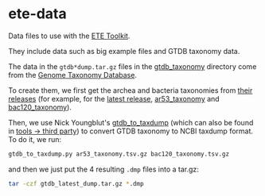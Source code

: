 # ete-data

Data files to use with the [ETE Toolkit](https://github.com/etetoolkit/ete/).

They include data such as big example files and GTDB taxonomy data.

The data in the `gtdb*dump.tar.gz` files in the
[gtdb_taxonomy](gtdb_taxonomy) directory come from the [Genome
Taxonomy Database](https://gtdb.ecogenomic.org/).

To create them, we first get the archea and bacteria taxonomies from
[their releases](https://data.gtdb.ecogenomic.org/releases/) (for
example, for the [latest
release](https://data.gtdb.ecogenomic.org/releases/latest),
[ar53_taxonomy](https://data.gtdb.ecogenomic.org/releases/latest/ar53_taxonomy.tsv.gz)
and
[bac120_taxonomy](https://data.gtdb.ecogenomic.org/releases/latest/bac120_taxonomy.tsv.gz)).

Then, we use Nick Youngblut's
[gtdb_to_taxdump](https://github.com/nick-youngblut/gtdb_to_taxdump)
(which can also be found in [tools -> third
party](https://gtdb.ecogenomic.org/tools)) to convert GTDB taxonomy to
NCBI taxdump format. To do it, we run:

```sh
gtdb_to_taxdump.py ar53_taxonomy.tsv.gz bac120_taxonomy.tsv.gz
```

and then we just put the 4 resulting `.dmp` files into a tar.gz:

```sh
tar -czf gtdb_latest_dump.tar.gz *.dmp
```
